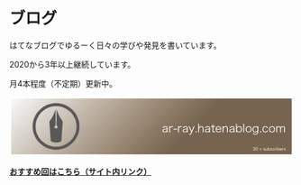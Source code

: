 # ブログ

はてなブログでゆるーく日々の学びや発見を書いています。

2020から3年以上継続しています。

月4本程度（不定期）更新中。

[![HatenaBLOG](../image/Hatenablog.png)](https://ar-ray.hatenablog.com/)

**[おすすめ回はこちら（サイト内リンク）](./01_osusume/index.md)**

<br>